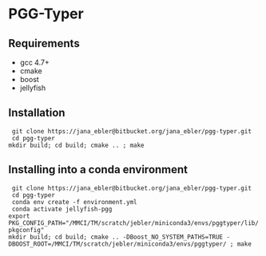 # PGG-Typer

## Requirements
* gcc 4.7+
* cmake
* boost
* jellyfish

## Installation
`` git clone https://jana_ebler@bitbucket.org/jana_ebler/pgg-typer.git``  
`` cd pgg-typer``  
``mkdir build; cd build; cmake .. ; make``

## Installing into a conda environment
`` git clone https://jana_ebler@bitbucket.org/jana_ebler/pgg-typer.git``  
`` cd pgg-typer``  
`` conda env create -f environment.yml``  
`` conda activate jellyfish-pgg``  
``export PKG_CONFIG_PATH="/MMCI/TM/scratch/jebler/miniconda3/envs/pggtyper/lib/pkgconfig"``  
``mkdir build; cd build; cmake .. -DBoost_NO_SYSTEM_PATHS=TRUE -DBOOST_ROOT=/MMCI/TM/scratch/jebler/miniconda3/envs/pggtyper/ ; make``

